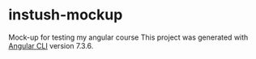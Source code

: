 # instush-mockup

Mock-up for testing my angular course
This project was generated with [Angular CLI](https://github.com/angular/angular-cli) version 7.3.6.

